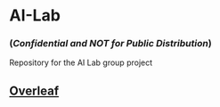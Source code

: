 # AI-Lab 
### (_Confidential and NOT for Public Distribution_)
Repository for the AI Lab group project

## [Overleaf](https://www.overleaf.com/project/642c259e2f694482ba9942e8)
